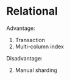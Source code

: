 # Relational

Advantage:

1. Transaction
2. Multi-column index

Disadvantage:

 2. Manual sharding




